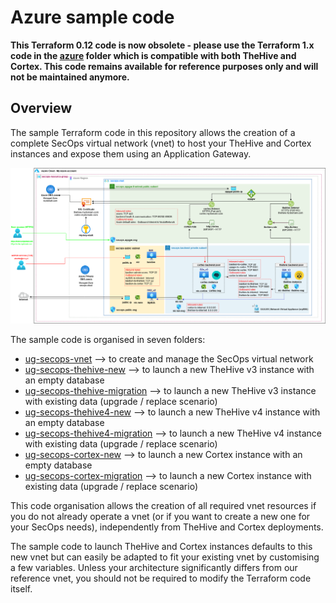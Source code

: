 # Azure sample code

**This Terraform 0.12 code is now obsolete - please use the Terraform 1.x code in the [azure](../azure/README.md) folder which is compatible with both TheHive and Cortex. This code remains available for reference purposes only and will not be maintained anymore.**

## Overview 

The sample Terraform code in this repository allows the creation of a complete SecOps virtual network (vnet) to host your TheHive and Cortex instances and expose them using an Application Gateway.

![SecOps virtual network overview](assets/overview.png)

The sample code is organised in seven folders:

* [ug-secops-vnet](ug-secops-vnet/) --> to create and manage the SecOps virtual network
* [ug-secops-thehive-new](ug-secops-thehive-new/) --> to launch a new TheHive v3 instance with an empty database
* [ug-secops-thehive-migration](ug-secops-thehive-migration/) --> to launch a new TheHive v3 instance with existing data (upgrade / replace scenario)
* [ug-secops-thehive4-new](ug-secops-thehive4-new/) --> to launch a new TheHive v4 instance with an empty database
* [ug-secops-thehive4-migration](ug-secops-thehive4-migration/) --> to launch a new TheHive v4 instance with existing data (upgrade / replace scenario)
* [ug-secops-cortex-new](ug-secops-cortex-new/) --> to launch a new Cortex instance with an empty database
* [ug-secops-cortex-migration](ug-secops-cortex-migration/) --> to launch a new Cortex instance with existing data (upgrade / replace scenario)

This code organisation allows the creation of all required vnet resources if you do not already operate a vnet (or if you want to create a new one for your SecOps needs), independently from TheHive and Cortex deployments.

The sample code to launch TheHive and Cortex instances defaults to this new vnet but can easily be adapted to fit your existing vnet by customising a few variables. Unless your architecture significantly differs from our reference vnet, you should not be required to modify the Terraform code itself.

